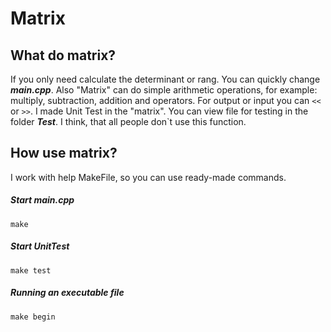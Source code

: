 # Matrix #
## What do matrix? ##
If you only need calculate the determinant or rang. You can  quickly change ***main.cpp***. Also "Matrix" can do simple arithmetic operations, for example: multiply, subtraction, addition and operators. For output or input you can ```<<``` or ```>>```.   I made Unit Test in the "matrix". You can view  file for testing in the folder ***Test***. I think, that all people don`t use this function. 
## How use matrix? ##
I work with help MakeFile, so you can use ready-made commands. 
##### Start main.cpp #####
```make```
##### Start UnitTest #####
``` make test ```
##### Running an executable file #####
```make begin```
